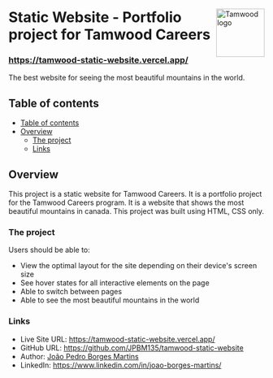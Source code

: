 <span>
  <img align="right" width="95" src="https://tamwood.com/wp-content/uploads/2020/10/Tamwood-White-REV2.png" alt="Tamwood logo"></img>
  <h1 align="left">Static Website - Portfolio project for Tamwood Careers</h1>
</span>

### https://tamwood-static-website.vercel.app/

The best website for seeing the most beautiful mountains in the world.

## Table of contents

- [Table of contents](#table-of-contents)
- [Overview](#overview)
  - [The project](#the-project)
  - [Links](#links)

## Overview

This project is a static website for Tamwood Careers. It is a portfolio project for the Tamwood Careers program. It is a website that shows the most beautiful mountains in canada. This project was built using HTML, CSS only.

### The project

Users should be able to:

- View the optimal layout for the site depending on their device's screen size
- See hover states for all interactive elements on the page
- Able to switch between pages
- Able to see the most beautiful mountains in the world

### Links

- Live Site URL: https://tamwood-static-website.vercel.app/
- GitHub URL: https://github.com/JPBM135/tamwood-static-website
- Author: [João Pedro Borges Martins](https://github.com/JPBM135)
- LinkedIn: https://www.linkedin.com/in/joao-borges-martins/
